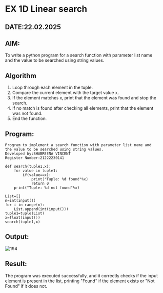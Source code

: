 # EX 1D Linear search
## DATE:22.02.2025
## AIM:
To write a python program for a search function with parameter list name and the value to be searched using string values.

## Algorithm
1. Loop through each element in the tuple.
2. Compare the current element with the target value x.
3. If the element matches x, print that the element was found and stop the search.
4. If no match is found after checking all elements, print that the element was not found.
5. End the function.

## Program:
```
Program to implement a search function with parameter list name and the value to be searched using string values.
Developed by:SHABREENA VINCENT 
Register Number:21222230141
```
```
def search(tuple1,x):
    for value in tuple1:
        if(value==x):
            print("Tuple: %d found"%x)
            return 0
    print("Tuple: %d not found"%x)
    
List=[]
n=int(input())
for i in range(n):
    List.append(int(input()))
tuple1=tuple(List)
x=float(input())
search(tuple1,x)
```
## Output:
![194](https://github.com/user-attachments/assets/968b57a2-84d8-442d-9c3c-37f639ebf17e)
## Result:
The program was executed successfully, and it correctly checks if the input element is present in the list, printing "Found" if the element exists or "Not Found" if it does not.

